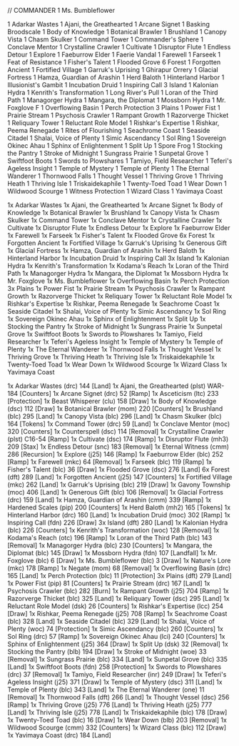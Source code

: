 // COMMANDER
1 Ms. Bumbleflower 

1 Adarkar Wastes 
1 Ajani, the Greathearted 
1 Arcane Signet 
1 Basking Broodscale 
1 Body of Knowledge 
1 Botanical Brawler 
1 Brushland 
1 Canopy Vista 
1 Chasm Skulker 
1 Command Tower 
1 Commander's Sphere 
1 Conclave Mentor 
1 Crystalline Crawler 
1 Cultivate 
1 Disruptor Flute 
1 Endless Detour 
1 Explore 
1 Faeburrow Elder 
1 Faerie Vandal 
1 Farewell 
1 Farseek 
1 Feat of Resistance 
1 Fisher's Talent 
1 Flooded Grove 
6 Forest 
1 Forgotten Ancient 
1 Fortified Village 
1 Garruk's Uprising 
1 Ghirapur Orrery 
1 Glacial Fortress 
1 Hamza, Guardian of Arashin 
1 Herd Baloth 
1 Hinterland Harbor 
1 Illusionist's Gambit 
1 Incubation Druid 
1 Inspiring Call 
3 Island 
1 Kalonian Hydra 
1 Kenrith's Transformation 
1 Long River's Pull 
1 Loran of the Third Path 
1 Managorger Hydra 
1 Mangara, the Diplomat 
1 Mossborn Hydra 
1 Mr. Foxglove  F
1 Overflowing Basin 
1 Perch Protection 
3 Plains 
1 Power Fist 
1 Prairie Stream 
1 Psychosis Crawler 
1 Rampant Growth 
1 Razorverge Thicket 
1 Reliquary Tower 
1 Reluctant Role Model 
1 Rishkar's Expertise 
1 Rishkar, Peema Renegade 
1 Rites of Flourishing 
1 Seachrome Coast 
1 Seaside Citadel 
1 Shalai, Voice of Plenty 
1 Simic Ascendancy 
1 Sol Ring 
1 Sovereign Okinec Ahau 
1 Sphinx of Enlightenment 
1 Split Up 
1 Spore Frog 
1 Stocking the Pantry 
1 Stroke of Midnight 
1 Sungrass Prairie 
1 Sunpetal Grove 
1 Swiftfoot Boots 
1 Swords to Plowshares 
1 Tamiyo, Field Researcher 
1 Teferi's Ageless Insight 
1 Temple of Mystery 
1 Temple of Plenty 
1 The Eternal Wanderer 
1 Thornwood Falls 
1 Thought Vessel 
1 Thriving Grove 
1 Thriving Heath 
1 Thriving Isle 
1 Triskaidekaphile 
1 Twenty-Toed Toad 
1 Wear Down 
1 Wildwood Scourge 
1 Witness Protection 
1 Wizard Class 
1 Yavimaya Coast 



1x Adarkar Wastes 
1x Ajani, the Greathearted 
1x Arcane Signet 
1x Body of Knowledge 
1x Botanical Brawler 
1x Brushland 
1x Canopy Vista 
1x Chasm Skulker 
1x Command Tower 
1x Conclave Mentor 
1x Crystalline Crawler 
1x Cultivate 
1x Disruptor Flute 
1x Endless Detour 
1x Explore 
1x Faeburrow Elder 
1x Farewell 
1x Farseek 
1x Fisher's Talent 
1x Flooded Grove 
6x Forest 
1x Forgotten Ancient 
1x Fortified Village 
1x Garruk's Uprising 
1x Generous Gift 
1x Glacial Fortress 
1x Hamza, Guardian of Arashin 
1x Herd Baloth 
1x Hinterland Harbor 
1x Incubation Druid 
1x Inspiring Call 
3x Island 
1x Kalonian Hydra 
1x Kenrith's Transformation 
1x Kodama's Reach 
1x Loran of the Third Path 
1x Managorger Hydra 
1x Mangara, the Diplomat 
1x Mossborn Hydra 
1x Mr. Foxglove 
1x Ms. Bumbleflower 
1x Overflowing Basin 
1x Perch Protection 
3x Plains 
1x Power Fist 
1x Prairie Stream 
1x Psychosis Crawler 
1x Rampant Growth 
1x Razorverge Thicket 
1x Reliquary Tower 
1x Reluctant Role Model 
1x Rishkar's Expertise 
1x Rishkar, Peema Renegade 
1x Seachrome Coast 
1x Seaside Citadel 
1x Shalai, Voice of Plenty 
1x Simic Ascendancy 
1x Sol Ring 
1x Sovereign Okinec Ahau 
1x Sphinx of Enlightenment 
1x Split Up 
1x Stocking the Pantry 
1x Stroke of Midnight 
1x Sungrass Prairie 
1x Sunpetal Grove 
1x Swiftfoot Boots 
1x Swords to Plowshares 
1x Tamiyo, Field Researcher 
1x Teferi's Ageless Insight 
1x Temple of Mystery 
1x Temple of Plenty 
1x The Eternal Wanderer 
1x Thornwood Falls 
1x Thought Vessel 
1x Thriving Grove 
1x Thriving Heath 
1x Thriving Isle 
1x Triskaidekaphile 
1x Twenty-Toed Toad 
1x Wear Down 
1x Wildwood Scourge 
1x Wizard Class 
1x Yavimaya Coast 





1x Adarkar Wastes (drc) 144 [Land]
1x Ajani, the Greathearted (plst) WAR-184 [Counters]
1x Arcane Signet (drc) 52 [Ramp]
1x Asceticism (ltc) 233 [Protection]
1x Beast Whisperer (clu) 158 [Draw]
1x Body of Knowledge (dsc) 112 [Draw]
1x Botanical Brawler (mom) 220 [Counters]
1x Brushland (blc) 295 [Land]
1x Canopy Vista (blc) 296 [Land]
1x Chasm Skulker (blc) 164 [Tokens]
1x Command Tower (drc) 59 [Land]
1x Conclave Mentor (moc) 320 [Counters]
1x Counterspell (dsc) 114 [Removal]
1x Crystalline Crawler (plst) C16-54 [Ramp]
1x Cultivate (dsc) 174 [Ramp]
1x Disruptor Flute (mh3) 209 [Stax]
1x Endless Detour (snc) 183 [Removal]
1x Eternal Witness (cmm) 286 [Recursion]
1x Explore (j25) 146 [Ramp]
1x Faeburrow Elder (blc) 252 [Ramp]
1x Farewell (mkc) 64 [Removal]
1x Farseek (blc) 119 [Ramp]
1x Fisher's Talent (blc) 36 [Draw]
1x Flooded Grove (dsc) 276 [Land]
6x Forest (dft) 289 [Land]
1x Forgotten Ancient (j25) 147 [Counters]
1x Fortified Village (mkc) 262 [Land]
1x Garruk's Uprising (blc) 219 [Draw]
1x Gavony Township (moc) 406 [Land]
1x Generous Gift (blc) 106 [Removal]
1x Glacial Fortress (drc) 159 [Land]
1x Hamza, Guardian of Arashin (cmm) 339 [Ramp]
1x Hardened Scales (pip) 200 [Counters]
1x Herd Baloth (mh2) 165 [Tokens]
1x Hinterland Harbor (drc) 160 [Land]
1x Incubation Druid (moc) 302 [Ramp]
1x Inspiring Call (fdn) 226 [Draw]
3x Island (dft) 280 [Land]
1x Kalonian Hydra (blc) 226 [Counters]
1x Kenrith's Transformation (woc) 128 [Removal]
1x Kodama's Reach (otc) 196 [Ramp]
1x Loran of the Third Path (blc) 143 [Removal]
1x Managorger Hydra (blc) 230 [Counters]
1x Mangara, the Diplomat (blc) 145 [Draw]
1x Mossborn Hydra (fdn) 107 [Landfall]
1x Mr. Foxglove (blc) 6 [Draw]
1x Ms. Bumbleflower (blc) 3 [Draw]
1x Nature's Lore (mkc) 178 [Ramp]
1x Negate (mom) 68 [Removal]
1x Overflowing Basin (drc) 165 [Land]
1x Perch Protection (blc) 11 [Protection]
3x Plains (dft) 279 [Land]
1x Power Fist (pip) 81 [Counters]
1x Prairie Stream (drc) 167 [Land]
1x Psychosis Crawler (blc) 282 [Burn]
1x Rampant Growth (j25) 704 [Ramp]
1x Razorverge Thicket (blc) 325 [Land]
1x Reliquary Tower (dsc) 295 [Land]
1x Reluctant Role Model (dsk) 26 [Counters]
1x Rishkar's Expertise (lcc) 254 [Draw]
1x Rishkar, Peema Renegade (j25) 708 [Ramp]
1x Seachrome Coast (blc) 328 [Land]
1x Seaside Citadel (blc) 329 [Land]
1x Shalai, Voice of Plenty (woc) 74 [Protection]
1x Simic Ascendancy (blc) 260 [Counters]
1x Sol Ring (drc) 57 [Ramp]
1x Sovereign Okinec Ahau (lci) 240 [Counters]
1x Sphinx of Enlightenment (j25) 364 [Draw]
1x Split Up (dsk) 32 [Removal]
1x Stocking the Pantry (blb) 194 [Draw]
1x Stroke of Midnight (woe) 33 [Removal]
1x Sungrass Prairie (blc) 334 [Land]
1x Sunpetal Grove (blc) 335 [Land]
1x Swiftfoot Boots (fdn) 258 [Protection]
1x Swords to Plowshares (drc) 37 [Removal]
1x Tamiyo, Field Researcher (inr) 249 [Draw]
1x Teferi's Ageless Insight (j25) 371 [Draw]
1x Temple of Mystery (dsc) 311 [Land]
1x Temple of Plenty (blc) 343 [Land]
1x The Eternal Wanderer (one) 11 [Removal]
1x Thornwood Falls (dft) 266 [Land]
1x Thought Vessel (dsc) 256 [Ramp]
1x Thriving Grove (j25) 776 [Land]
1x Thriving Heath (j25) 777 [Land]
1x Thriving Isle (j25) 778 [Land]
1x Triskaidekaphile (blc) 178 [Draw]
1x Twenty-Toed Toad (blc) 16 [Draw]
1x Wear Down (blb) 203 [Removal]
1x Wildwood Scourge (cmm) 332 [Counters]
1x Wizard Class (blc) 112 [Draw]
1x Yavimaya Coast (drc) 184 [Land]
